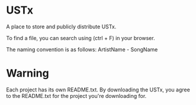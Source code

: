 # USTx
A place to store and publicly distribute USTx.

To find a file, you can search using (ctrl + F) in your browser.

The naming convention is as follows: ArtistName - SongName
# Warning
Each project has its own README.txt. By downloading the USTx, you agree to the README.txt for the project you're downloading for.
